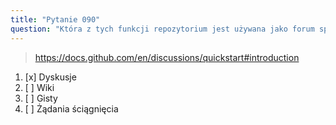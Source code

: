 ```yaml
---
title: "Pytanie 090"
question: "Która z tych funkcji repozytorium jest używana jako forum społecznościowe do prowadzenia rozmów, zadawania pytań, publikowania ogłoszeń i dzielenia się pomysłami?"
---
```



> https://docs.github.com/en/discussions/quickstart#introduction
1. [x] Dyskusje
1. [ ] Wiki
1. [ ] Gisty
1. [ ] Żądania ściągnięcia

